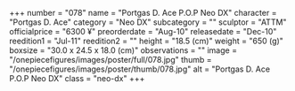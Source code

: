 +++
number = "078"
name = "Portgas D. Ace P.O.P Neo DX"
character = "Portgas D. Ace"
category = "Neo DX"
subcategory = ""
sculptor = "ATTM"
officialprice = "6300 ¥"
preorderdate = "Aug-10"
releasedate = "Dec-10"
reedition1 = "Jul-11"
reedition2 = ""
height = "18.5 (cm)"
weight = "650 (g)"
boxsize = "30.0 x 24.5 x 18.0 (cm)"
observations = ""
image = "/onepiecefigures/images/poster/full/078.jpg"
thumb = "/onepiecefigures/images/poster/thumb/078.jpg"
alt = "Portgas D. Ace P.O.P Neo DX"
class = "neo-dx"
+++
